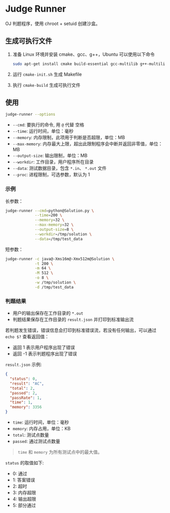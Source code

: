 # Judge Runner

OJ 判题程序，使用 chroot + setuid 创建沙盒。

## 生成可执行文件

1. 准备 Linux 环境并安装 cmake、gcc、g++，Ubuntu 可以使用以下命令

   ```bash
   sudo apt-get install cmake build-essential gcc-multilib g++-multilib
   ```

2. 运行 `cmake-init.sh` 生成 Makefile
3. 执行 `cmake-build` 生成可执行文件

## 使用

```bash
judge-runner --options
```

- `--cmd`: 要执行的命令, 用 `@` 代替 <kbd>空格</kbd>
- `--time`: 运行时间，单位：毫秒
- `--memory`: 内存限制，此项用于判断是否超限，单位：MB
- `--max-memory`: 内存最大上限，超出此限制程序会中断并返回非零值，单位：MB
- `--output-size`: 输出限制，单位：MB
- `--workdir`: 工作目录，用户程序所在目录
- `--data`: 测试数据目录，包含 `*.in`、 `*.out` 文件
- `--proc`: 进程限制，可选参数，默认为 1

### 示例

长参数：

```bash
judge-runner --cmd=python@Solution.py \
             --time=200 \
             --memory=32 \
             --max-memory=32 \
             --output-size=8 \
             --workdir=/tmp/solution \
             --data=/tmp/test_data
```

短参数：

```bash
judge-runner -c java@-Xms16m@-Xmx512m@Solution \
             -t 200 \
             -m 64 \
             -M 512 \
             -o 8 \
             -w /tmp/solution \
             -d /tmp/test_data
```

### 判题结果

- 用户的输出保存在工作目录的 `*.out`
- 判题结果保存在工作目录的 `result.json` 并打印到标准输出流

若判题发生错误，错误信息会打印到标准错误流，若没有任何输出，可以通过 `echo $?` 查看返回值：

- 返回 1 表示用户程序出现了错误
- 返回 -1 表示判题程序出现了错误

`result.json` 示例:

```json
{
  "status": 0,
  "result": "AC",
  "total": 2,
  "passed": 2,
  "passRate": 1,
  "time": 1,
  "memory": 3356
}
```

- `time`: 运行时间，单位：毫秒
- `memory`: 内存占用，单位：KB
- `total`: 测试点数量
- `passed`: 通过测试点数量

> `time` 和 `memory` 为所有测试点中的最大值。

`status` 的取值如下:

- 0: 通过
- 1: 答案错误
- 2: 超时
- 3: 内存超限
- 4: 输出超限
- 5: 部分通过
